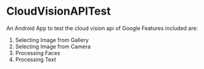 # CloudVisionAPITest
An Android App to test the cloud vision api of Google
Features included are:
1. Selecting Image from Gallery
2. Selecting Image from Camera
3. Processing Faces
4. Processing Text
